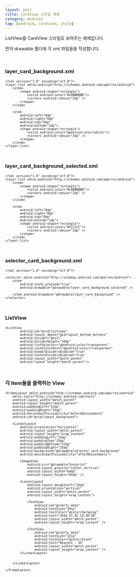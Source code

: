 ```yaml
---
layout: post
title: CardView 스타일 적용
category: Android
tag: [android, cardview, style]
---
```


ListView를 CardView 스타일로 보여주는 예제입니다. 


먼저 drawable 폴더에 각 xml 파일들을 작성합니다.

<br>

### layer_card_background.xml 

<pre class="prettyprint" style="font-size:0.7em;">
&lt;?xml version="1.0" encoding="utf-8"?&gt;
&lt;layer-list xmlns:android="http://schemas.android.com/apk/res/android"&gt;
    &lt;item&gt;
        &lt;shape android:shape="rectangle"&gt;
            &lt;solid android:color="#CABBBBBB"/&gt;
            &lt;corners android:radius="2dp" /&gt;
        &lt;/shape&gt;
    &lt;/item&gt;

    &lt;item
        android:left="0dp"
        android:right="0dp"
        android:top="0dp"
        android:bottom="2dp"&gt;
        &lt;shape android:shape="rectangle"&gt;
            &lt;solid android:color="@android:color/white"/&gt;
            &lt;corners android:radius="2dp" /&gt;
        &lt;/shape&gt;
    &lt;/item&gt;
&lt;/layer-list&gt;
</pre>

<br>

### layer_card_background_selected.xml

<pre class="prettyprint" style="font-size:0.7em;">
&lt;?xml version="1.0" encoding="utf-8"?&gt;
&lt;layer-list xmlns:android="http://schemas.android.com/apk/res/android"&gt;
    &lt;item&gt;
        &lt;shape android:shape="rectangle"&gt;
            &lt;solid android:color="#CABBBBBB"/&gt;
            &lt;corners android:radius="2dp" /&gt;
        &lt;/shape&gt;
    &lt;/item&gt;

    &lt;item
        android:left="0dp"
        android:right="0dp"
        android:top="0dp"
        android:bottom="2dp"&gt;
        &lt;shape android:shape="rectangle"&gt;
            &lt;solid android:color="#CCCCCC"/&gt;
            &lt;corners android:radius="2dp" /&gt;
        &lt;/shape&gt;
    &lt;/item&gt;
&lt;/layer-list&gt;
</pre>

<br>

### selector_card_background.xml

<pre class="prettyprint" style="font-size:0.7em;">
&lt;?xml version="1.0" encoding="utf-8"?&gt;

&lt;selector xmlns:android="http://schemas.android.com/apk/res/android"&gt;
    &lt;item
        android:state_pressed="true"
        android:drawable="@drawable/layer_card_background_selected" /&gt;

    &lt;item android:drawable="@drawable/layer_card_background" /&gt;
&lt;/selector&gt;
</pre>

<br>

### ListView

<pre class="prettyprint" style="font-size:0.7em;">
&lt;ListView
        android:id="@+id/listview"
        android:layout_above="@id/layout_bottom_buttons"
        android:divider="@null"
        android:dividerHeight="10dp"
        android:listSelector="@android:color/transparent"
        android:cacheColorHint="@android:color/transparent"
        android:headerDividersEnabled="true"
        android:footerDividersEnabled="true"
        android:layout_width="match_parent"
        android:layout_height="match_parent"/&gt;
</pre>

<br>

### 각 Item들을 출력하는 View

<pre class="prettyprint" style="font-size:0.7em;">
&lt;FrameLayout xmlns:android="http://schemas.android.com/apk/res/android"
    xmlns:tools="http://schemas.android.com/tools"
    android:layout_width="match_parent"
    android:layout_height="match_parent"
    android:paddingLeft="15dp"
    android:paddingRight="15dp"
    android:descendantFocusability="beforeDescendants"
    android:id="@+id/layout_background"&gt;

    &lt;LinearLayout
        android:orientation="horizontal"
        android:layout_width="match_parent"
        android:layout_height="wrap_content"
        android:paddingLeft="15dp"
        android:paddingTop="15dp"
        android:paddingBottom="15dp"
        android:paddingRight="15dp"
        android:background="@drawable/selector_card_background"
        android:descendantFocusability="afterDescendants"&gt;

        &lt;ImageView
            android:src="@drawable/footprint"
            android:layout_gravity="center_vertical"
            android:layout_width="64dp"
            android:layout_height="64dp" /&gt;

        &lt;LinearLayout
            android:layout_marginLeft="15dp"
            android:orientation="vertical"
            android:layout_width="match_parent"
            android:layout_height="wrap_content"&gt;

            &lt;TextView
                android:id="@+id/tv_date"
                android:textSize="14sp"
                android:textColor="@color/darkgray"
                android:text="2016-11-02 13:30:30"
                android:layout_width="match_parent"
                android:layout_height="wrap_content" /&gt;

            &lt;TextView
                android:id="@+id/tv_data"
                android:textSize="12sp"
                android:textColor="@color/black"
                android:text="Beacon1 : 35"
                android:layout_width="match_parent"
                android:layout_height="wrap_content" /&gt;
        &lt;/LinearLayout&gt;


    &lt;/LinearLayout&gt;

&lt;/FrameLayout&gt;
</pre>